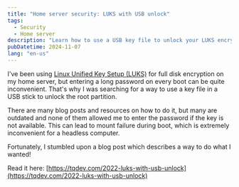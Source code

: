 ```yaml
---
title: "Home server security: LUKS with USB unlock"
tags:
  - Security
  - Home server
description: "Learn how to use a USB key file to unlock your LUKS encrypted root partition"
pubDatetime: 2024-11-07
lang: "en-us"
---
```


I've been using [Linux Unified Key Setup (LUKS)](https://en.wikipedia.org/wiki/Linux_Unified_Key_Setup) for full disk encryption on my home server, but entering a long password on every boot can be quite inconvenient. That's why I was searching for a way to use a key file in a USB stick to unlock the root partition.

There are many blog posts and resources on how to do it, but many are outdated and none of them allowed me to enter the password if the key is not available. This can lead to mount failure during boot, which is extremely inconvenient for a headless computer.

Fortunately, I stumbled upon a blog post which describes a way to do what I wanted!

Read it here: [https://tqdev.com/2022-luks-with-usb-unlock](https://tqdev.com/2022-luks-with-usb-unlock)
